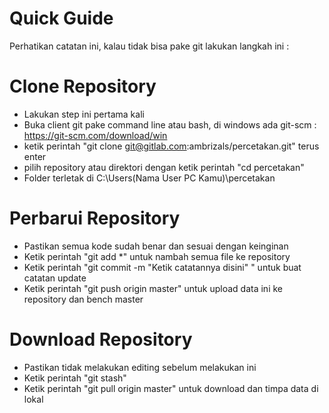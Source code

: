 # Quick Guide

Perhatikan catatan ini, kalau tidak bisa pake git lakukan langkah ini :

# Clone Repository
- Lakukan step ini pertama kali
- Buka client git pake command line atau bash, di windows ada git-scm : https://git-scm.com/download/win
- ketik perintah "git clone git@gitlab.com:ambrizals/percetakan.git" terus enter
- pilih repository atau direktori dengan ketik perintah "cd percetakan"
- Folder terletak di C:\Users\(Nama User PC Kamu)\percetakan

# Perbarui Repository
- Pastikan semua kode sudah benar dan sesuai dengan keinginan
- Ketik perintah "git add *" untuk nambah semua file ke repository
- Ketik perintah "git commit -m "Ketik catatannya disini" " untuk buat catatan update
- Ketik perintah "git push origin master" untuk upload data ini ke repository dan bench master

# Download Repository
- Pastikan tidak melakukan editing sebelum melakukan ini
- Ketik perintah "git stash"
- Ketik perintah "git pull origin master" untuk download dan timpa data di lokal